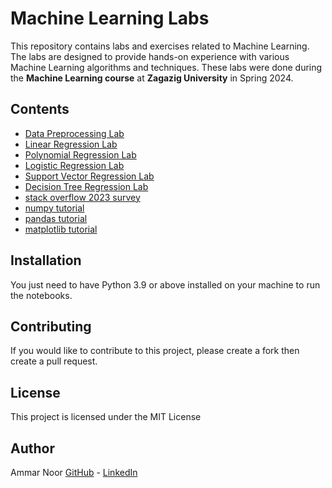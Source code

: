 # Machine Learning Labs
This repository contains labs and exercises related to Machine Learning. The labs are designed to provide hands-on experience with various Machine Learning algorithms and techniques.
These labs were done during the **Machine Learning course** at **Zagazig University** in Spring 2024.

## Contents
- [Data Preprocessing Lab](./Data_Preprocessing)
- [Linear Regression Lab](./Linear_Regression)
- [Polynomial Regression Lab](./Polynomial_Regression)
- [Logistic Regression Lab](./Logistic_Regression)
- [Support Vector Regression Lab](./Support_Vector_Regression)
- [Decision Tree Regression Lab](./Decision_Tree_Regression)
- [stack overflow 2023 survey](./stack_overflow_2023_survey)
- [numpy tutorial](./numpy_tutorial)
- [pandas tutorial](./pandas_tutorial)
- [matplotlib tutorial](./matplotlib_tutorial)

## Installation
You just need to have Python 3.9 or above installed on your machine to run the notebooks.

## Contributing
If you would like to contribute to this project, please create a fork then create a pull request.

## License
This project is licensed under the MIT License

## Author
Ammar Noor [GitHub]("https://github.com/Ammar-Khaled/") - [LinkedIn](https://www.linkedin.com/in/ammar-noor/)
